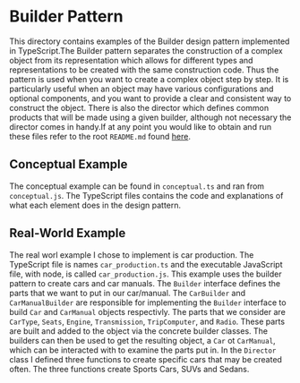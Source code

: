 # Builder Pattern
This directory contains examples of the Builder design pattern implemented in TypeScript.The Builder pattern separates the construction of a complex object from its representation which allows for different types and representations to be created with the same construction code. Thus the pattern is used when you want to create a complex object step by step. It is particularly useful when an object may have various configurations and optional components, and you want to provide a clear and consistent way to construct the object. There is also the director which defines common products that will be made using a given builder, although not necessary the director comes in handy.If at any point you would like to obtain and run these files refer to the root `README.md` found [here](../../).

## Conceptual Example
The conceptual example can be found in `conceptual.ts` and ran from `conceptual.js`. The TypeScript files contains the code and explanations of what each element does in the design pattern.

## Real-World Example
The real worl example I chose to implement is car production. The TypeScript file is names `car_production.ts` and the executable JavaScript file, with node, is called `car_production.js`. This example uses the builder pattern to create cars and car manuals. The `Builder` interface defines the parts that we want to put in our car/manual. The `CarBuilder` and `CarManualBuilder` are responsible for implementing the `Builder` interface to build `Car` and `CarManual` objects respectivly. The parts that we consider are `CarType`, `Seats`, `Engine`, `Transmission`, `TripComputer`, and `Radio`. These parts are built and added to the object via the concrete builder classes. The builders can then be used to get the resulting object, a `Car` ot `CarManual`, which can be interacted with to examine the parts put in. In the `Director` class I defined three functions to create specific cars that may be created often. The three functions create Sports Cars, SUVs and Sedans.